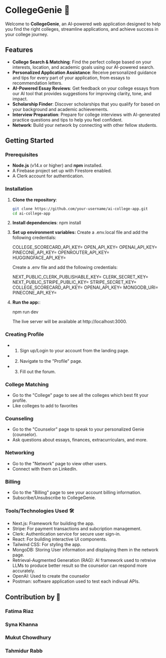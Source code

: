 # CollegeGenie 🧞

Welcome to **CollegeGenie**, an AI-powered web application designed to help you find the right colleges, streamline applications, and achieve success in your college journey.

## Features

- **College Search & Matching**: Find the perfect college based on your interests, location, and academic goals using our AI-powered search.
- **Personalized Application Assistance**: Receive personalized guidance and tips for every part of your application, from essays to recommendation letters.
- **AI-Powered Essay Reviews**: Get feedback on your college essays from our AI tool that provides suggestions for improving clarity, tone, and impact.
- **Scholarship Finder**: Discover scholarships that you qualify for based on your background and academic achievements.
- **Interview Preparation**: Prepare for college interviews with AI-generated practice questions and tips to help you feel confident.
- **Network**: Build your network by connecting with other fellow students.

## Getting Started

### Prerequisites

- **Node.js** (v14.x or higher) and **npm** installed.
- A Firebase project set up with Firestore enabled.
- A Clerk account for authentication.

### Installation

1. **Clone the repository**:

   ```bash
   git clone https://github.com/your-username/ai-college-app.git
   cd ai-college-app

   ```

2. **Install dependencies**:
   npm install

3. **Set up environment variables:**
   Create a .env.local file and add the following credentials:

   COLLEGE_SCORECARD_API_KEY=
   OPEN_API_KEY=
   OPENAI_API_KEY=
   PINECONE_API_KEY=
   OPENROUTER_API_KEY=
   HUGGINGFACE_API_KEY=

   Create a .env file and add the following credentials:

   NEXT_PUBLIC_CLERK_PUBLISHABLE_KEY=
   CLERK_SECRET_KEY=
   NEXT_PUBLIC_STRIPE_PUBLIC_KEY=
   STRIPE_SECRET_KEY=
   COLLEGE_SCORECARD_API_KEY=
   OPENAI_API_KEY=
   MONGODB_URI=
   PINECONE_API_KEY=

4. **Run the app:**:

   npm run dev

   The live server will be available at http://localhost:3000.

### Creating Profile

- 1.  Sign up/Login to your account from the landing page.
- 2.  Navigate to the "Profile" page.
- 3.  Fill out the forum.

### College Matching

- Go to the "College" page to see all the colleges which best fit your profile.
- Like colleges to add to favorites

### Counseling

- Go to the "Counselor" page to speak to your personalized Genie (counselor).
- Ask questions about essays, finances, extracurriculars, and more.

### Networking

- Go to the "Network" page to view other users.
- Connect with them on LinkedIn.

### Billing

- Go to the "Billing" page to see your account billing information.
- Subscribe/Unsubscribe to CollegeGenie.

### Tools/Technologies Used 🛠️

- Next.js: Framework for building the app.
- Stripe: For payment transactions and subcription management.
- Clerk: Authentication service for secure user sign-in.
- React: For building interactive UI components.
- Tailwind CSS: For styling the app.
- MongoDB: Storing User information and displaying them in the network page.
- Retrieval-Augmented Generation (RAG): AI framework used to retreive LLMs to produce better result so the counselor can respond more accurately.
- OpenAI: Used to create the counselor
- Postman: software application used to test each indivual APIs.

## Contribution by 🤝

### Fatima Riaz

### Syna Khanna

### Mukut Chowdhury

### Tahmidur Rabb
